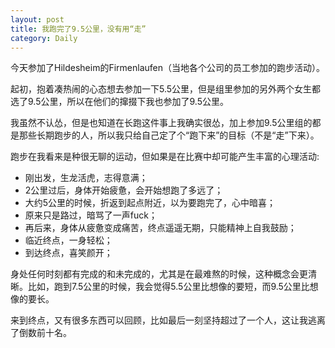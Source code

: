 ```yaml
---
layout: post
title: 我跑完了9.5公里，没有用“走”
category: Daily
---
```


今天参加了Hildesheim的Firmenlaufen（当地各个公司的员工参加的跑步活动）。  

起初，抱着凑热闹的心态想去参加一下5.5公里，但是组里参加的另外两个女生都选了9.5公里，所以在他们的撺掇下我也参加了9.5公里。  

我虽然不认怂，但是也知道在长跑这件事上我确实很怂，加上参加9.5公里组的都是那些长期跑步的人，所以我只给自己定了个“跑下来”的目标（不是“走”下来）。  

跑步在我看来是种很无聊的运动，但如果是在比赛中却可能产生丰富的心理活动:  
  
- 刚出发，生龙活虎，志得意满；
- 2公里过后，身体开始疲惫，会开始想跑了多远了；
- 大约5公里的时候，折返到起点附近，以为要跑完了，心中暗喜；
- 原来只是路过，暗骂了一声fuck；
- 再后来，身体从疲惫变成痛苦，终点遥遥无期，只能精神上自我鼓励；
- 临近终点，一身轻松；
- 到达终点，喜笑颜开；  
  
身处任何时刻都有完成的和未完成的，尤其是在最难熬的时候，这种概念会更清晰。比如，跑到7.5公里的时候，我会觉得5.5公里比想像的要短，而9.5公里比想像的要长。 

来到终点，又有很多东西可以回顾，比如最后一刻坚持超过了一个人，这让我逃离了倒数前十名。

